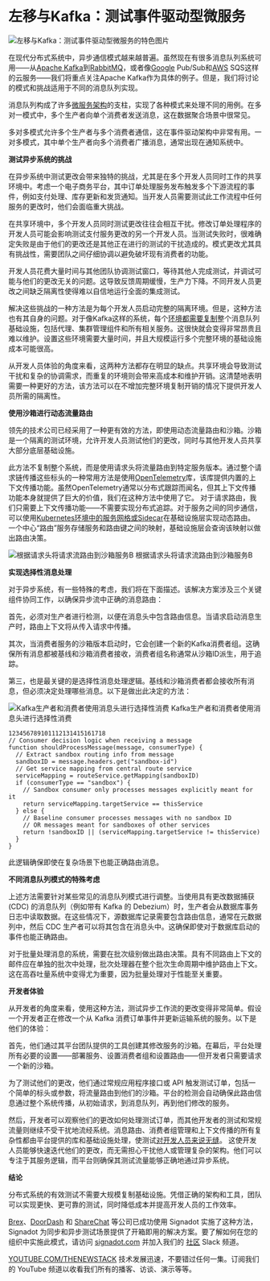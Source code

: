 # 左移与Kafka：测试事件驱动型微服务

![左移与Kafka：测试事件驱动型微服务的特色图片](https://cdn.thenewstack.io/media/2024/10/3292dcd9-flow-1024x576.jpg)

在现代分布式系统中，异步通信模式越来越普遍。虽然现在有很多消息队列系统可用——从[Apache Kafka](https://thenewstack.io/apache-kafka-primer/)到[RabbitMQ](https://thenewstack.io/rabbitmq-is-boring-and-i-love-it/)，或者像[Google](https://cloud.google.com/?utm_content=inline+mention) Pub/Sub和[AWS](https://aws.amazon.com/?utm_content=inline+mention) SQS这样的云服务——我们将重点关注Apache Kafka作为具体的例子。但是，我们将讨论的模式和挑战适用于不同的消息队列实现。

消息队列构成了许多[微服务架构](https://thenewstack.io/microservices/)的支柱，实现了各种模式来处理不同的用例。在多对一模式中，多个生产者向单个消费者发送消息，这在数据聚合场景中很常见。

多对多模式允许多个生产者与多个消费者通信，这在事件驱动架构中非常有用。一对多模式，其中单个生产者向多个消费者广播消息，通常出现在通知系统中。

**测试异步系统的挑战**

在异步系统中测试更改会带来独特的挑战，尤其是在多个开发人员同时工作的共享环境中。考虑一个电子商务平台，其中订单处理服务发布触发多个下游流程的事件，例如支付处理、库存更新和发货通知。当开发人员需要测试此工作流程中任何服务的更改时，他们会面临重大挑战。

在共享环境中，多个开发人员同时测试更改往往会相互干扰。修改订单处理程序的开发人员可能会影响测试支付服务更改的另一个开发人员。当测试失败时，很难确定失败是由于他们的更改还是其他正在进行的测试的干扰造成的。模式更改尤其具有挑战性，需要团队之间仔细协调以避免破坏现有消费者的功能。

开发人员花费大量时间与其他团队协调测试窗口，等待其他人完成测试，并调试可能与他们的更改无关的问题。这导致反馈周期缓慢，生产力下降。不同开发人员更改之间缺乏隔离性使得难以自信地运行全面的集成测试。

解决这些挑战的一种方法是为每个开发人员启动完整的隔离环境。但是，这种方法也有其自身的问题。对于像Kafka这样的系统，每个[环境都需要复制](https://thenewstack.io/environment-replication-doesnt-work-for-microservices/)整个消息队列基础设施，包括代理、集群管理组件和所有相关服务。这很快就会变得非常昂贵且难以维护。设置这些环境需要大量时间，并且大规模运行多个完整环境的基础设施成本可能很高。

从开发人员体验的角度来看，这两种方法都存在明显的缺点。共享环境会导致测试干扰和复杂的协调需求，而重复的环境则会带来高成本和维护开销。这清楚地表明需要一种更好的方法，该方法可以在不增加完整环境复制开销的情况下提供开发人员所需的隔离性。

**使用沙箱进行动态流量路由**

领先的技术公司已经采用了一种更有效的方法，即使用动态流量路由和沙箱。沙箱是一个隔离的测试环境，允许开发人员测试他们的更改，同时与其他开发人员共享大部分底层基础设施。

此方法不复制整个系统，而是使用请求头将流量路由到特定服务版本。通过整个请求链传播这些标头的一种常用方法是使用[OpenTelemetry](https://opentelemetry.io/)库，该库提供内置的上下文传播功能。虽然OpenTelemetry通常以分布式跟踪而闻名，但其上下文传播功能本身就提供了巨大的价值，我们在这种方法中使用了它。
对于请求路由，我们只需要上下文传播功能——不需要实现分布式追踪。对于服务之间的同步通信，可以使用[Kubernetes环境中的服务网格或Sidecar](https://thenewstack.io/scaling-environments-with-opentelemetry-and-service-mesh/)在基础设施层实现动态路由。一个中心“路由”服务存储服务和路由键之间的映射，基础设施层会查询该映射以做出路由决策。

![根据请求头将请求流路由到沙箱服务B](https://cdn.thenewstack.io/media/2024/10/b41054a8-screenshot-2024-10-29-at-7.17.45%E2%80%AFam-1024x597.png)
根据请求头将请求流路由到沙箱服务B

**实现选择性消息处理**

对于异步系统，有一些特殊的考虑，我们将在下面描述。该解决方案涉及三个关键组件协同工作，以确保异步流中正确的消息路由：

首先，必须对生产者进行检测，以便在消息头中包含路由信息。当请求启动消息生产时，路由上下文将从传入请求中传播。

其次，当消费者服务的沙箱版本启动时，它会创建一个新的Kafka消费者组。这确保所有消息都被基线和沙箱消费者接收，消费者组名称通常从沙箱ID派生，用于追踪。

第三，也是最关键的是选择性消息处理逻辑。基线和沙箱消费者都会接收所有消息，但必须决定处理哪些消息。以下是做出此决定的方法：

![Kafka生产者和消费者使用消息头进行选择性消费](https://cdn.thenewstack.io/media/2024/10/62346a5b-mq-consumers.png)
Kafka生产者和消费者使用消息头进行选择性消费

```
123456789101112131415161718
// Consumer decision logic when receiving a message
function shouldProcessMessage(message, consumerType) {
  // Extract sandbox routing info from message
  sandboxID = message.headers.get("sandbox-id")
  // Get service mapping from central route service
  serviceMapping = routeService.getMapping(sandboxID)
  if (consumerType == "sandbox") {
    // Sandbox consumer only processes messages explicitly meant for it
    return serviceMapping.targetService == thisService
  } else {
    // Baseline consumer processes messages with no sandbox ID
    // OR messages meant for sandboxes of other services
    return !sandboxID || (serviceMapping.targetService != thisService)
  }
}
```

此逻辑确保即使在复杂场景下也能正确路由消息。

**不同消息队列模式的特殊考虑**

上述方法需要针对某些常见的消息队列模式进行调整。当使用具有更改数据捕获 (CDC) 的消息队列（例如带有 Kafka 的 Debezium）时，生产者会从数据库事务日志中读取数据。在这些情况下，源数据库记录需要包含路由信息，通常在元数据列中，然后 CDC 生产者可以将其包含在消息头中。这确保即使对于数据库启动的事件也能正确路由。

对于批量处理消息的系统，需要在批次级别做出路由决策。具有不同路由上下文的邮件应在单独的批次中处理，批次处理器在整个批次生命周期中维护路由上下文。这在高吞吐量系统中变得尤为重要，因为批量处理对于性能至关重要。

**开发者体验**

从开发者的角度来看，使用这种方法，测试异步工作流的更改变得非常简单。假设一个开发者正在修改一个从 Kafka 消费订单事件并更新运输系统的服务。以下是他们的体验：

首先，他们通过其平台团队提供的工具创建其修改服务的沙箱。在幕后，平台处理所有必要的设置——部署服务、设置消费者组和设置路由——但开发者只需要请求一个新的沙箱。

为了测试他们的更改，他们通过常规应用程序接口或 API 触发测试订单，包括一个简单的标头或参数，将流量路由到他们的沙箱。平台的检测会自动确保此路由信息通过整个系统传播，从初始请求，到消息队列，再到他们修改的服务。

然后，开发者可以观察他们的更改如何处理测试订单，而其他开发者的测试和常规流量则继续不受干扰地流经系统。消息路由、消费者组管理和上下文传播的所有复杂性都由平台提供的库和基础设施处理，使测试[对开发人员来说无缝](https://thenewstack.io/are-you-delivering-on-developer-experience/)。
这使开发人员能够快速迭代他们的更改，而无需担心干扰他人或管理复杂的架构。他们可以专注于其服务逻辑，而平台则确保其测试流量能够正确地通过异步系统。

**结论**

分布式系统的有效测试不需要大规模复制基础设施。凭借正确的架构和工具，团队可以实现更快、更可靠的测试，同时降低成本并提高开发人员的工作效率。

[Brex](https://www.signadot.com/case-studies/brex-uses-signadot-to-scale-developer-testing-across-100s-of-engineers)、[DoorDash](https://www.signadot.com/case-studies/how-developers-at-doordash-get-10x-faster-feedback) 和 [ShareChat](https://www.signadot.com/case-studies/sharechat-chooses-signadot-giving-devs-high-quality-testing-feedback) 等公司已成功使用 Signadot 实施了这种方法，Signadot 为同步和异步测试场景提供了开箱即用的解决方案。要了解如何在您的组织中实施此模式，请访问 [signadot.com](http://signadot.com) 并加入我们的 [社区](https://signadotcommunity.slack.com/join/shared_invite/zt-1estxm8pv-qfiaNfiFFCaW~eUlXsVoEQ#/shared-invite/email) Slack 频道。

[YOUTUBE.COM/THENEWSTACK](https://youtube.com/thenewstack?sub_confirmation=1) 技术发展迅速，不要错过任何一集。订阅我们的 YouTube 频道以收看我们所有的播客、访谈、演示等等。